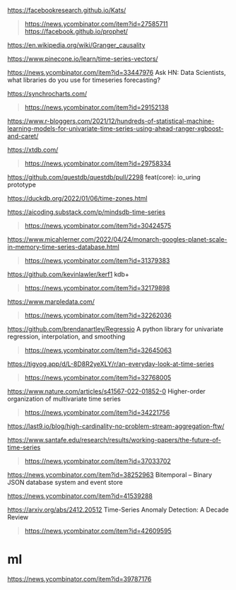 https://facebookresearch.github.io/Kats/
> https://news.ycombinator.com/item?id=27585711
  > https://facebook.github.io/prophet/

https://en.wikipedia.org/wiki/Granger_causality

https://www.pinecone.io/learn/time-series-vectors/

https://news.ycombinator.com/item?id=33447976 Ask HN: Data Scientists, what libraries do you use for timeseries forecasting?

https://synchrocharts.com/
> https://news.ycombinator.com/item?id=29152138

https://www.r-bloggers.com/2021/12/hundreds-of-statistical-machine-learning-models-for-univariate-time-series-using-ahead-ranger-xgboost-and-caret/

https://xtdb.com/
> https://news.ycombinator.com/item?id=29758334

https://github.com/questdb/questdb/pull/2298 feat(core): io_uring prototype

https://duckdb.org/2022/01/06/time-zones.html

https://aicoding.substack.com/p/mindsdb-time-series
> https://news.ycombinator.com/item?id=30424575

https://www.micahlerner.com/2022/04/24/monarch-googles-planet-scale-in-memory-time-series-database.html
> https://news.ycombinator.com/item?id=31379383

https://github.com/kevinlawler/kerf1 kdb+
> https://news.ycombinator.com/item?id=32179898

https://www.marpledata.com/
> https://news.ycombinator.com/item?id=32262036

https://github.com/brendanartley/Regressio A python library for univariate regression, interpolation, and smoothing
> https://news.ycombinator.com/item?id=32645063

https://tigyog.app/d/L-8D8R2yeXLY/r/an-everyday-look-at-time-series
> https://news.ycombinator.com/item?id=32768005

https://www.nature.com/articles/s41567-022-01852-0 Higher-order organization of multivariate time series
> https://news.ycombinator.com/item?id=34221756

https://last9.io/blog/high-cardinality-no-problem-stream-aggregation-ftw/

https://www.santafe.edu/research/results/working-papers/the-future-of-time-series
> https://news.ycombinator.com/item?id=37033702

https://news.ycombinator.com/item?id=38252963 Bitemporal – Binary JSON database system and event store

https://news.ycombinator.com/item?id=41539288

https://arxiv.org/abs/2412.20512 Time-Series Anomaly Detection: A Decade Review
> https://news.ycombinator.com/item?id=42609595

# ml
https://news.ycombinator.com/item?id=39787176
